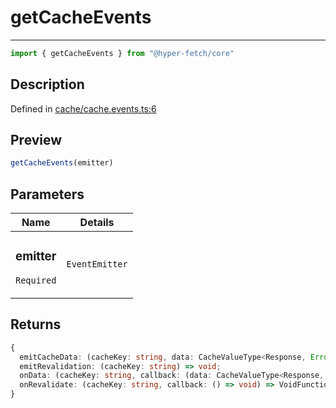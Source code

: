 

# getCacheEvents

<div class="api-docs__separator" data-reactroot="">

---

</div><div class="api-docs__import" data-reactroot="">

```ts
import { getCacheEvents } from "@hyper-fetch/core"
```

</div><div class="api-docs__section">

## Description

</div><div class="api-docs__description"><span class="api-docs__do-not-parse">



</span></div><p class="api-docs__definition">

Defined in [cache/cache.events.ts:6](https://github.com/BetterTyped/hyper-fetch/blob/2ce105c7/packages/core/src/cache/cache.events.ts#L6)

</p><div class="api-docs__section">

## Preview

</div><div class="api-docs__preview fn">

```ts
getCacheEvents(emitter)
```

</div><div class="api-docs__section">

## Parameters

</div><div class="api-docs__parameters"><table><thead><tr><th>Name</th><th>Details</th></tr></thead><tbody><tr param-data="emitter"><td class="api-docs__param-name required">

### emitter 

`Required`

</td><td class="api-docs__param-type">

`EventEmitter`

</td></tr></tbody></table></div><div class="api-docs__section">

## Returns

</div><div class="api-docs__returns">

```ts
{
  emitCacheData: (cacheKey: string, data: CacheValueType<Response, Error>) => void;
  emitRevalidation: (cacheKey: string) => void;
  onData: (cacheKey: string, callback: (data: CacheValueType<Response, Error>) => void) => VoidFunction;
  onRevalidate: (cacheKey: string, callback: () => void) => VoidFunction;
}
```

</div>